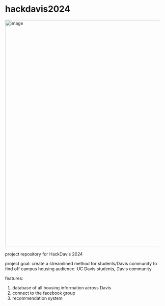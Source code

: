 # hackdavis2024

<img width="741" alt="image" src="https://github.com/jmudong/hackdavis2024/assets/94583245/64687bd9-f858-4140-9fc1-8a63b7ac7339">

project repository for HackDavis 2024

project goal: create a streamlined method for students/Davis community to find off campus housing
audience: UC Davis students, Davis community

features: 
1) database of all housing information across Davis
2) connect to the facebook group
3) recommendation system
